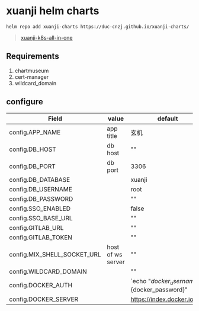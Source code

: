 # xuanji helm charts

`helm repo add xuanji-charts https://duc-cnzj.github.io/xuanji-charts/`

> [xuanji-k8s-all-in-one](https://github.com/Lick-Dog-Club/xuanji-k8s-all-in-one)

## Requirements

1. chartmuseum
2. cert-manager
3. wildcard_domain


## configure





| Field                       | value                    | default             |
| --------------------------- | ------------------------ | ------------------- |
| config.APP_NAME             | app title                | 玄机                |
| config.DB_HOST              | db host                  | "" |
| config.DB_PORT              | db port                  | 3306                |
| config.DB_DATABASE          |                          | xuanji |
| config.DB_USERNAME          |                          | root |
| config.DB_PASSWORD          |                          | "" |
| config.SSO_ENABLED          |                          | false |
| config.SSO_BASE_URL         |                          | "" |
| config.GITLAB_URL           |                          | "" |
| config.GITLAB_TOKEN         |                          | "" |
| config.MIX_SHELL_SOCKET_URL | host of ws server        | "" |
| config.WILDCARD_DOMAIN      |                          | "" |
| config.DOCKER_AUTH          |  | `echo "${docker_username}\|${docker_password}"|base64` |
| config.DOCKER_SERVER        |                          |https://index.docker.io/v1/|


